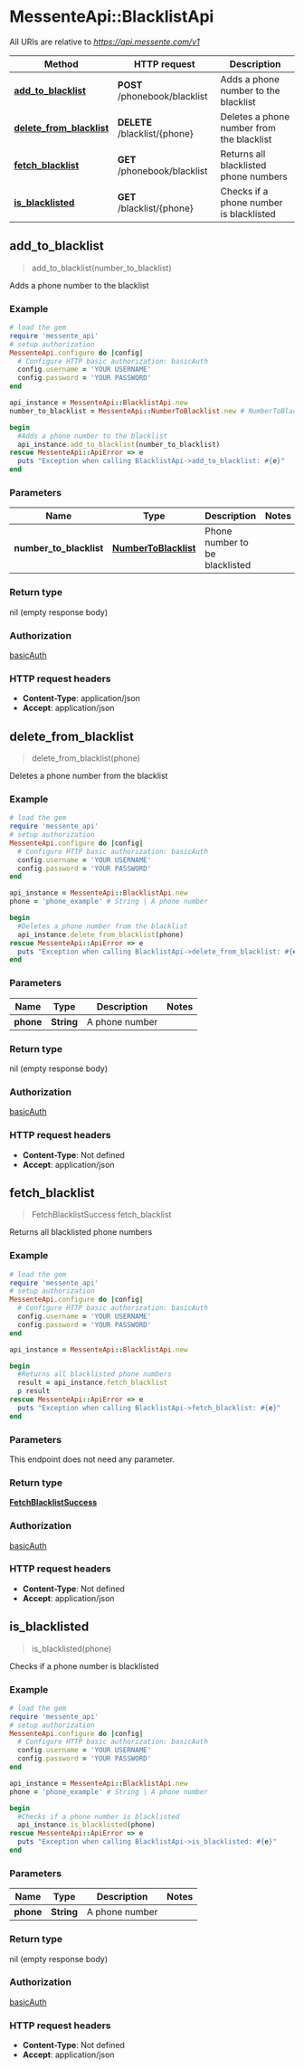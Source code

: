 # MessenteApi::BlacklistApi

All URIs are relative to *https://api.messente.com/v1*

Method | HTTP request | Description
------------- | ------------- | -------------
[**add_to_blacklist**](BlacklistApi.md#add_to_blacklist) | **POST** /phonebook/blacklist | Adds a phone number to the blacklist
[**delete_from_blacklist**](BlacklistApi.md#delete_from_blacklist) | **DELETE** /blacklist/{phone} | Deletes a phone number from the blacklist
[**fetch_blacklist**](BlacklistApi.md#fetch_blacklist) | **GET** /phonebook/blacklist | Returns all blacklisted phone numbers
[**is_blacklisted**](BlacklistApi.md#is_blacklisted) | **GET** /blacklist/{phone} | Checks if a phone number is blacklisted



## add_to_blacklist

> add_to_blacklist(number_to_blacklist)

Adds a phone number to the blacklist

### Example

```ruby
# load the gem
require 'messente_api'
# setup authorization
MessenteApi.configure do |config|
  # Configure HTTP basic authorization: basicAuth
  config.username = 'YOUR USERNAME'
  config.password = 'YOUR PASSWORD'
end

api_instance = MessenteApi::BlacklistApi.new
number_to_blacklist = MessenteApi::NumberToBlacklist.new # NumberToBlacklist | Phone number to be blacklisted

begin
  #Adds a phone number to the blacklist
  api_instance.add_to_blacklist(number_to_blacklist)
rescue MessenteApi::ApiError => e
  puts "Exception when calling BlacklistApi->add_to_blacklist: #{e}"
end
```

### Parameters


Name | Type | Description  | Notes
------------- | ------------- | ------------- | -------------
 **number_to_blacklist** | [**NumberToBlacklist**](NumberToBlacklist.md)| Phone number to be blacklisted | 

### Return type

nil (empty response body)

### Authorization

[basicAuth](../README.md#basicAuth)

### HTTP request headers

- **Content-Type**: application/json
- **Accept**: application/json


## delete_from_blacklist

> delete_from_blacklist(phone)

Deletes a phone number from the blacklist

### Example

```ruby
# load the gem
require 'messente_api'
# setup authorization
MessenteApi.configure do |config|
  # Configure HTTP basic authorization: basicAuth
  config.username = 'YOUR USERNAME'
  config.password = 'YOUR PASSWORD'
end

api_instance = MessenteApi::BlacklistApi.new
phone = 'phone_example' # String | A phone number

begin
  #Deletes a phone number from the blacklist
  api_instance.delete_from_blacklist(phone)
rescue MessenteApi::ApiError => e
  puts "Exception when calling BlacklistApi->delete_from_blacklist: #{e}"
end
```

### Parameters


Name | Type | Description  | Notes
------------- | ------------- | ------------- | -------------
 **phone** | **String**| A phone number | 

### Return type

nil (empty response body)

### Authorization

[basicAuth](../README.md#basicAuth)

### HTTP request headers

- **Content-Type**: Not defined
- **Accept**: application/json


## fetch_blacklist

> FetchBlacklistSuccess fetch_blacklist

Returns all blacklisted phone numbers

### Example

```ruby
# load the gem
require 'messente_api'
# setup authorization
MessenteApi.configure do |config|
  # Configure HTTP basic authorization: basicAuth
  config.username = 'YOUR USERNAME'
  config.password = 'YOUR PASSWORD'
end

api_instance = MessenteApi::BlacklistApi.new

begin
  #Returns all blacklisted phone numbers
  result = api_instance.fetch_blacklist
  p result
rescue MessenteApi::ApiError => e
  puts "Exception when calling BlacklistApi->fetch_blacklist: #{e}"
end
```

### Parameters

This endpoint does not need any parameter.

### Return type

[**FetchBlacklistSuccess**](FetchBlacklistSuccess.md)

### Authorization

[basicAuth](../README.md#basicAuth)

### HTTP request headers

- **Content-Type**: Not defined
- **Accept**: application/json


## is_blacklisted

> is_blacklisted(phone)

Checks if a phone number is blacklisted

### Example

```ruby
# load the gem
require 'messente_api'
# setup authorization
MessenteApi.configure do |config|
  # Configure HTTP basic authorization: basicAuth
  config.username = 'YOUR USERNAME'
  config.password = 'YOUR PASSWORD'
end

api_instance = MessenteApi::BlacklistApi.new
phone = 'phone_example' # String | A phone number

begin
  #Checks if a phone number is blacklisted
  api_instance.is_blacklisted(phone)
rescue MessenteApi::ApiError => e
  puts "Exception when calling BlacklistApi->is_blacklisted: #{e}"
end
```

### Parameters


Name | Type | Description  | Notes
------------- | ------------- | ------------- | -------------
 **phone** | **String**| A phone number | 

### Return type

nil (empty response body)

### Authorization

[basicAuth](../README.md#basicAuth)

### HTTP request headers

- **Content-Type**: Not defined
- **Accept**: application/json

